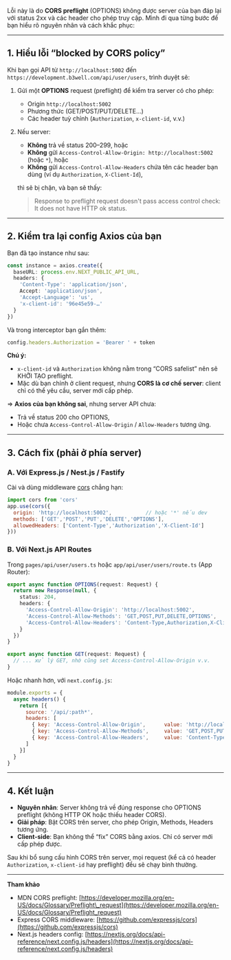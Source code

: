 Lỗi này là do **CORS preflight** (OPTIONS) không được server của bạn đáp lại với status 2xx và các header cho phép truy cập. Mình đi qua từng bước để bạn hiểu rõ nguyên nhân và cách khắc phục:

---

## 1. Hiểu lỗi “blocked by CORS policy”

Khi bạn gọi API từ `http://localhost:5002` đến `https://development.b3well.com/api/user/users`, trình duyệt sẽ:

1. Gửi một **OPTIONS** request (preflight) để kiểm tra server có cho phép:

   * Origin `http://localhost:5002`
   * Phương thức (GET/POST/PUT/DELETE…)
   * Các header tuỳ chỉnh (`Authorization`, `x-client-id`, v.v.)

2. Nếu server:

   * **Không** trả về status 200–299, hoặc
   * **Không** gửi `Access-Control-Allow-Origin: http://localhost:5002` (hoặc `*`), hoặc
   * **Không** gửi `Access-Control-Allow-Headers` chứa tên các header bạn dùng (ví dụ `Authorization`, `X-Client-Id`),

   thì sẽ bị chặn, và bạn sẽ thấy:

   > Response to preflight request doesn't pass access control check: It does not have HTTP ok status.

---

## 2. Kiểm tra lại config Axios của bạn

Bạn đã tạo instance như sau:

```ts
const instance = axios.create({
  baseURL: process.env.NEXT_PUBLIC_API_URL,
  headers: {
    'Content-Type': 'application/json',
    Accept: 'application/json',
    'Accept-Language': 'us',
    'x-client-id': '96e45e59-…'
  }
})
```

Và trong interceptor bạn gắn thêm:

```ts
config.headers.Authorization = 'Bearer ' + token
```

**Chú ý:**

* `x-client-id` và `Authorization` không nằm trong “CORS safelist” nên sẽ KHỞI TẠO preflight.
* Mặc dù bạn chỉnh ở client request, nhưng **CORS là cơ chế server**: client chỉ có thể yêu cầu, server mới cấp phép.

\=> **Axios của bạn không sai**, nhưng server API chưa:

* Trả về status 200 cho OPTIONS,
* Hoặc chưa `Access-Control-Allow-Origin` / `Allow-Headers` tương ứng.

---

## 3. Cách fix (phải ở phía server)

### A. Với Express.js / Nest.js / Fastify

Cài và dùng middleware [cors](https://github.com/expressjs/cors) chẳng hạn:

```js
import cors from 'cors'
app.use(cors({
  origin: 'http://localhost:5002',           // hoặc '*' nếu dev
  methods: ['GET','POST','PUT','DELETE','OPTIONS'],
  allowedHeaders: ['Content-Type','Authorization','X-Client-Id']
}))
```

### B. Với Next.js API Routes

Trong `pages/api/user/users.ts` hoặc `app/api/user/users/route.ts` (App Router):

```ts
export async function OPTIONS(request: Request) {
  return new Response(null, {
    status: 204,
    headers: {
      'Access-Control-Allow-Origin': 'http://localhost:5002',
      'Access-Control-Allow-Methods': 'GET,POST,PUT,DELETE,OPTIONS',
      'Access-Control-Allow-Headers': 'Content-Type,Authorization,X-Client-Id'
    }
  })
}

export async function GET(request: Request) {
  // ... xử lý GET, nhớ cũng set Access-Control-Allow-Origin v.v. 
}
```

Hoặc nhanh hơn, với `next.config.js`:

```js
module.exports = {
  async headers() {
    return [{
      source: '/api/:path*',
      headers: [
        { key: 'Access-Control-Allow-Origin',      value: 'http://localhost:5002' },
        { key: 'Access-Control-Allow-Methods',     value: 'GET,POST,PUT,DELETE,OPTIONS' },
        { key: 'Access-Control-Allow-Headers',     value: 'Content-Type,Authorization,X-Client-Id' }
      ]
    }]
  }
}
```

---

## 4. Kết luận

* **Nguyên nhân**: Server không trả về đúng response cho OPTIONS preflight (không HTTP OK hoặc thiếu header CORS).
* **Giải pháp**: Bật CORS trên server, cho phép Origin, Methods, Headers tương ứng.
* **Client-side**: Bạn không thể “fix” CORS bằng axios. Chỉ có server mới cấp phép được.

Sau khi bổ sung cấu hình CORS trên server, mọi request (kể cả có header `Authorization`, `x-client-id` hay preflight) đều sẽ chạy bình thường.

---

**Tham khảo**

* MDN CORS preflight: [https://developer.mozilla.org/en-US/docs/Glossary/Preflight\_request](https://developer.mozilla.org/en-US/docs/Glossary/Preflight_request)
* Express CORS middleware: [https://github.com/expressjs/cors](https://github.com/expressjs/cors)
* Next.js headers config: [https://nextjs.org/docs/api-reference/next.config.js/headers](https://nextjs.org/docs/api-reference/next.config.js/headers)

